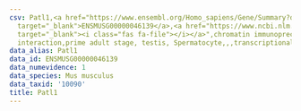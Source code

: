 ```yaml
---
csv: Patl1,<a href="https://www.ensembl.org/Homo_sapiens/Gene/Summary?db=core;g=ENSMUSG00000046139"
  target="_blank">ENSMUSG00000046139</a>,<a href="https://www.ncbi.nlm.nih.gov/pubmed/25450459"
  target="_blank"><i class="fas fa-file"></i></a>",chromatin immunoprecipitation assay,direct
  interaction,prime adult stage, testis, Spermatocyte,,,transcriptional regulation,
data_alias: Patl1
data_id: ENSMUSG00000046139
data_numevidence: 1
data_species: Mus musculus
data_taxid: '10090'
title: Patl1
---
```

